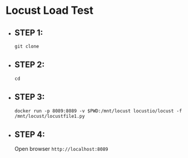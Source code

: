 # Locust Load Test

- ## STEP 1:
    `git clone `

- ## STEP 2:
    `cd `

- ## STEP 3:
    `docker run -p 8089:8089 -v $PWD:/mnt/locust locustio/locust -f /mnt/locust/locustfile1.py`

- ## STEP 4:
    Open browser `http://localhost:8089`